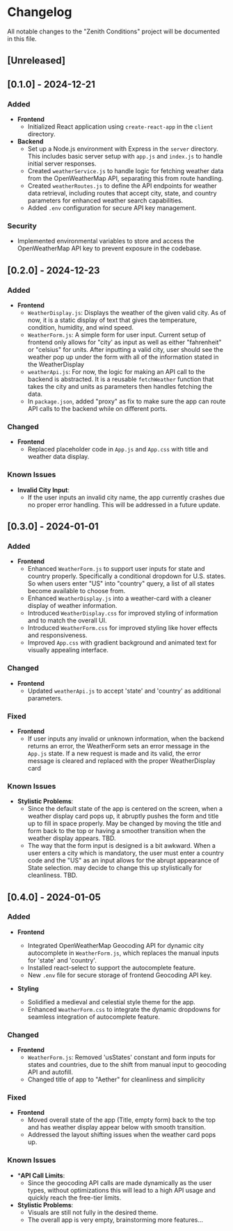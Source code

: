 # Changelog
All notable changes to the "Zenith Conditions" project will be documented in this file.

## [Unreleased]

## [0.1.0] - 2024-12-21
### Added
- **Frontend**
  - Initialized React application using `create-react-app` in the `client` directory.
- **Backend**
  - Set up a Node.js environment with Express in the `server` directory. This includes basic server setup with `app.js` and `index.js` to handle initial server responses.
  - Created `weatherService.js` to handle logic for fetching weather data from the OpenWeatherMap API, separating this from route handling.
  - Created `weatherRoutes.js` to define the API endpoints for weather data retrieval, including routes that accept city, state, and country parameters for enhanced weather search capabilities.
  - Added `.env` configuration for secure API key management.

### Security
- Implemented environmental variables to store and access the OpenWeatherMap API key to prevent exposure in the codebase.



## [0.2.0] - 2024-12-23
### Added
- **Frontend**
  - `WeatherDisplay.js`: Displays the weather of the given valid city. As of now, it is a static display of text that gives the temperature, condition, humidity, and wind speed.
  - `WeatherForm.js`: A simple form for user input. Current setup of frontend only allows for "city' as input as well as either "fahrenheit" or "celsius" for units. After inputting a valid city, user should see the weather pop up under the form with all of the information stated in the WeatherDisplay
  - `weatherApi.js`: For now, the logic for making an API call to the backend is abstracted. It is a reusable `fetchWeather` function that takes the city and units as parameters then handles fetching the data.
  - In `package.json`, added "proxy" as fix to make sure the app can route API calls to the backend while on different ports.

### Changed
- **Frontend**
  - Replaced placeholder code in `App.js` and `App.css` with title and weather data display.

### Known Issues
- **Invalid City Input**:
  - If the user inputs an invalid city name, the app currently crashes due no proper error handling. This will be addressed in a future update.



## [0.3.0] - 2024-01-01
### Added
- **Frontend**
  - Enhanced `WeatherForm.js` to support user inputs for state and country properly. Specifically a conditional dropdown for U.S. states. So when users enter "US" into "country" query, a list of all states become available to choose from.
  - Enhanced `WeatherDisplay.js` into a weather-card with a cleaner display of weather information.
  - Introduced `WeatherDisplay.css` for improved styling of information and to match the overall UI.
  - Introduced `WeatherForm.css` for improved styling like hover effects and responsiveness.
  - Improved `App.css` with gradient background and animated text for visually appealing interface.

### Changed
- **Frontend**
  - Updated `weatherApi.js` to accept 'state' and 'country' as additional parameters.

### Fixed
- **Frontend**
  - If user inputs any invalid or unknown information, when the backend returns an error, the WeatherForm sets an error message in the `App.js` state. If a new request is made and its valid, the error message is cleared and replaced with the proper WeatherDisplay card

### Known Issues
- **Stylistic Problems**:
  - Since the default state of the app is centered on the screen, when a weather display card pops up, it abruptly pushes the form and title up to fill in space properly. May be changed by moving the title and form back to the top or having a smoother transition when the weather display appears. TBD.
  - The way that the form input is designed is a bit awkward. When a user enters a city which is mandatory, the user must enter a country code and the "US" as an input allows for the abrupt appearance of State selection. may decide to change this up stylistically for cleanliness. TBD.




## [0.4.0] - 2024-01-05
### Added
- **Frontend**
  - Integrated OpenWeatherMap Geocoding API for dynamic city autocomplete in `WeatherForm.js`, which replaces the manual inputs for 'state' and 'country'.
  - Installed react-select to support the autocomplete feature.
  - New `.env` file for secure storage of frontend Geocoding API key.

- **Styling**
  - Solidified a medieval and celestial style theme for the app.
  - Enhanced `WeatherForm.css` to integrate the dynamic dropdowns for seamless integration of autocomplete feature.

### Changed
- **Frontend**
  - `WeatherForm.js`: Removed 'usStates' constant and form inputs for states and countries, due to the shift from manual input to geocoding API and autofill.
  - Changed title of app to "Aether" for cleanliness and simplicity

### Fixed
- **Frontend**
  - Moved overall state of the app (Title, empty form) back to the top and has weather display appear below with smooth transition.
  - Addressed the layout shifting issues when the weather card pops up.

### Known Issues
- ***API Call Limits**:
  - Since the geocoding API calls are made dynamically as the user types, without optimizations this will lead to a high API usage and quickly reach the free-tier limits.
- **Stylistic Problems**:
  - Visuals are still not fully in the desired theme.
  - The overall app is very empty, brainstorming more features...